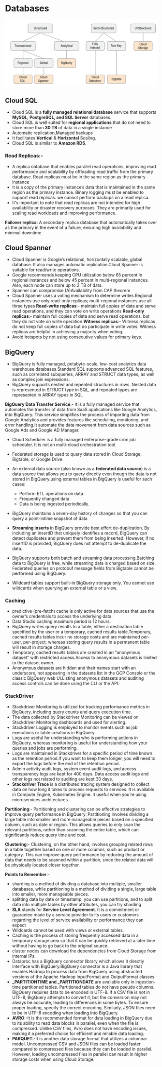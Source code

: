 # Databases
![Alt text](image.png)

## Cloud SQL
 - Cloud SQL is a **fully managed relational database** service that supports **MySQL, PostgreSQL, and SQL Server** databases.
 - Cloud SQL is well suited for **regional applications** that do not need to store more than **30 TB** of data in a single instance
 - Automatic replication,Managed backups
 - It facilitates **Vertical** & **Horizontal** Scaling.
 - Cloud SQL is similar to **Amazon RDS**.

 ### Read Replicas:- 
 - A replica database that enables parallel read operations, improving read performance and scalability by offloading read traffic from the primary database. Read replicas must be in the same region as the primary instance
 - It is a copy of the primary instance’s data that is maintained in the same region as the primary instance. Binary logging must be enabled to support read replicas. we  cannot perform backups on a read replica.
- It's important to note that read replicas are not intended for high availability or disaster recovery purposes. They are primarily used for scaling read workloads and improving performance.

**Failover replica**: A secondary replica database that automatically takes over as the primary in the event of a failure, ensuring high availability and minimal downtime.

## Cloud Spanner
- Cloud Spanner is Google’s relational, horizontally scalable, global database. It also manages automatic replication.Cloud Spanner is suitable for read/write operations.
- Google recommends keeping CPU utilization below 65 percent in regional instances and below 45 percent in multi-regional instances. Also, each node can store up to 2 TB of data.
- Spanner can compromise (A)Availability from CAP theorem 
- Cloud Spanner uses a voting mechanism to determine writes.Regional instances use only read-only replicas; multi-regional instances use all three 
types
**Read-write replicas**:- maintain full copies of data and serve read operations, and they can vote on write operations
**Read-only replicas**:-  maintain full copies of data and serve read operations, but they do not vote on write operation
**Witness replicas**:- Witness replicas do not keep full copies of data but do participate in write votes. Witness replicas are helpful in achieving a 
majority when voting.
- Avoid hotspots by not using consecutive values for primary keys.  

## BigQuery
- BigQuery is fully managed, petabyte-scale, low-cost analytics data warehouse databases.Standard SQL supports advanced SQL features, such as correlated subqueries, ARRAY and STRUCT data types, as well as complex join expressions.
- BigQuery supports nested and repeated structures in rows. Nested data is represented in STRUCT type in SQL, and repeated types are represented in ARRAY types in SQL


**BigQuery Data Transfer Service**:- It is a fully managed service that automates the transfer of data from SaaS applications like Google Analytics, into BigQuery. This service simplifies the process of importing data from Google Analytics and provides features like scheduling, monitoring, and error handling.It automate the data movement from data sources such as Google Ads and Google AD Manager.

- Cloud Scheduler is a fully managed enterprise-grade cron job scheduler. It is not an multi-cloud orchestration tool.
- Federated storage is used to query data stored in Cloud Storage, Bigtable, or Google Drive
- An external data source (also known as a **federated data source**) is a data source that allows you to query directly even though the data is not stored in BigQuery.using external tables in BigQuery is useful for such cases:
  - Perform ETL operations on data.
  - Frequently changed data.
  - Data is being ingested periodically.
- BigQuery maintains a seven-day history of changes so that you can query a point-intime snapshot of data

- **Streaming inserts** in BigQuery provide best effort de-duplication. By including an insertID that uniquely identifies a record, BigQuery can detect duplicates and prevent them from being inserted. However, if no insertID is provided, BigQuery does not attempt to de-duplicate the data.
- BigQuery supports both batch and streaming data processing.Batching data to BigQuery is free, while streaming data is charged based on size.
Federated queries on protobuf message fields from Bigtable cannot be performed using BigQuery.
- Wildcard tables support built-in BigQuery storage only. You cannot use wildcards when querying an external table or a view.

### Caching
- predictive (pre-fetch) cache is only active for data sources that use the owner’s credentials to access the underlying data.
- Data Studio caching maximum period is 12 hours.
- BigQuery writes query results to a table, either a destination table specified by the user or a temporary, cached results table.Temporary, cached results tables incur no storage costs and are maintained per-user, per-project; whereas storing query results in a permanent table will result in storage charges.
- Temporary, cached results tables are created in an "anonymous dataset" with restricted access.Access to anonymous datasets is limited to the dataset owner.
- Anonymous datasets are hidden and their names start with an underscore, not appearing in the datasets list in the GCP Console or the classic BigQuery web UI.Listing anonymous datasets and auditing access controls can be done using the CLI or the API.

### StackDriver
- Stackdriver Monitoring is utilized for tracking performance metrics in BigQuery, including query counts and query execution time.
- The data collected by Stackdriver Monitoring can be viewed on Stackdriver Monitoring dashboards and used for alerting.
- Stackdriver Logging is employed to monitor events such as job executions or table creations in BigQuery.
- Logs are useful for understanding who is performing actions in BigQuery, whereas monitoring is useful for understanding how your queries and jobs are performing.
- Logs are maintained in Stackdriver for a specific period of time known as the retention period.If you want to keep them longer, you will need to export the logs before the end of the retention period.
- Admin activity audit logs, system event audit logs, and access transparency logs are kept for 400 days. Data access audit logs and other logs not related to auditing are kept 30 days.
- **Stackdriver Trace** is a distributed tracing system designed to collect data on how long it takes to process requests to services. It is available in Compute Engine, Kubernetes Engine. It useful when you’re using microservices architectures.

**Partitioning**:-
Partitioning and clustering can be effective strategies to improve query performance in BigQuery. Partitioning involves dividing a large table into smaller and more manageable pieces based on a specified column, such as date or region. This allows queries to only scan the relevant partitions, rather than scanning the entire table, which can significantly reduce query time and cost.

**Clustering**:-
Clustering, on the other hand, involves grouping related rows in a table together based on one or more columns, such as product or category. This can improve query performance by reducing the amount of data that needs to be scanned within a partition, since the related data will be physically located closer together.

**Points to Remember**:-
- sharding is a method of dividing a database into multiple, smaller databases, while partitioning is a method of dividing a single, large table into smaller, more manageable pieces.
- splitting data by date or timestamp, you can use partitions, and to split data into multiple tables by other attributes, you can try sharding
- **SLA** stands for **Service Level Agreement**. It is a commitment or guarantee made by a service provider to its users or customers regarding the level of service availability or performance they can expect
- Wildcards cannot be used with views or external tables.
- Caching is the process of storing frequently accessed data in a temporary storage area so that it can be quickly retrieved at a later time without having to go back to the original source.
- cluster nodes can download the dependencies from Cloud Storage from internal IPs.
- Dataproc has a BigQuery connector library which allows it directly interface with BigQuery.BigQuery connector is a Java library that enables Hadoop to process data from BigQuery using abstracted versions of the Apache Hadoop InputFormat and OutputFormat classes.
- **_PARTITIONTIME and _PARTITIONDATE** are available only in ingestion-time partitioned tables. Partitioned tables do not have pseudo columns.
BigQuery requires data to be encoded in UTF-8. If a CSV file is not in UTF-8, BigQuery attempts to convert it, but the conversion may not always be accurate, leading to differences in some bytes. To ensure proper loading, specify the correct encoding. Similarly, JSON files need to be in UTF-8 encoding when loading into BigQuery.
- **AVRO**:-It is the recommended format for data loading in BigQuery due to its ability to read data blocks in parallel, even when the file is compressed. Unlike CSV files, Avro does not have encoding issues, making it a preferred choice for efficient and reliable data loading.
- **PARQUET**:-It is another data storage format that utilizes a columnar model. Uncompressed CSV and JSON files can be loaded faster compared to compressed files because they can be loaded in parallel. However, loading uncompressed files in parallel can result in higher storage costs when using Cloud Storage.





